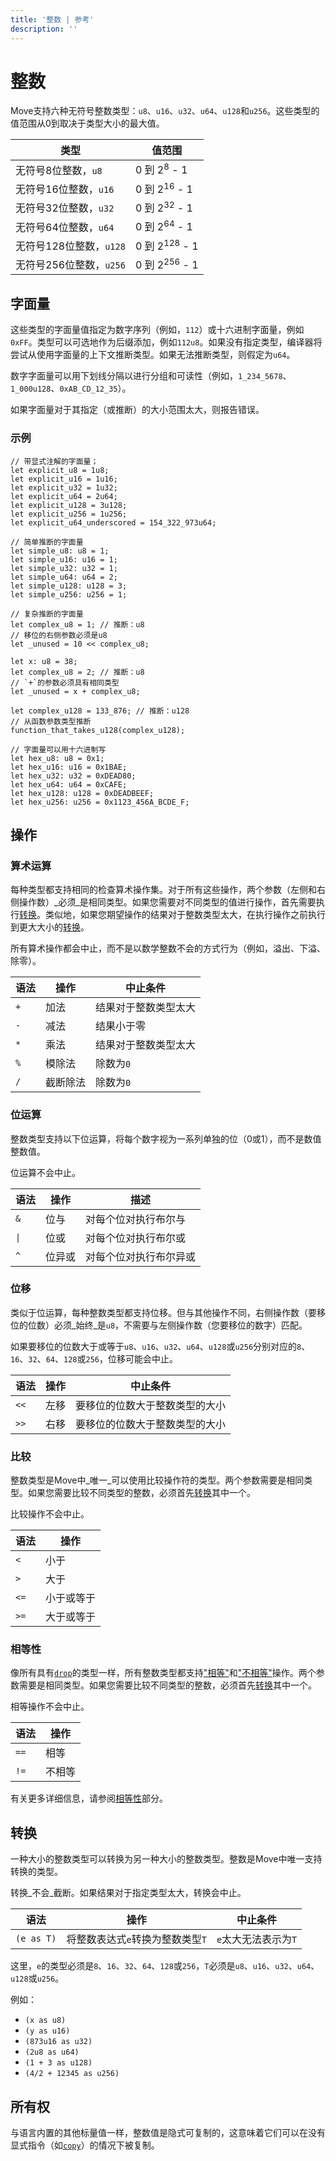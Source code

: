 ```yaml
---
title: '整数 | 参考'
description: ''
---
```


# 整数

Move支持六种无符号整数类型：`u8`、`u16`、`u32`、`u64`、`u128`和`u256`。这些类型的值范围从0到取决于类型大小的最大值。

| 类型                             | 值范围              |
| -------------------------------- | ------------------------ |
| 无符号8位整数，`u8`     | 0 到 2<sup>8</sup> - 1   |
| 无符号16位整数，`u16`   | 0 到 2<sup>16</sup> - 1  |
| 无符号32位整数，`u32`   | 0 到 2<sup>32</sup> - 1  |
| 无符号64位整数，`u64`   | 0 到 2<sup>64</sup> - 1  |
| 无符号128位整数，`u128` | 0 到 2<sup>128</sup> - 1 |
| 无符号256位整数，`u256` | 0 到 2<sup>256</sup> - 1 |

## 字面量

这些类型的字面量值指定为数字序列（例如，`112`）或十六进制字面量，例如`0xFF`。类型可以可选地作为后缀添加，例如`112u8`。如果没有指定类型，编译器将尝试从使用字面量的上下文推断类型。如果无法推断类型，则假定为`u64`。

数字字面量可以用下划线分隔以进行分组和可读性（例如，`1_234_5678`、`1_000u128`、`0xAB_CD_12_35`）。

如果字面量对于其指定（或推断）的大小范围太大，则报告错误。

### 示例

```move
// 带显式注解的字面量；
let explicit_u8 = 1u8;
let explicit_u16 = 1u16;
let explicit_u32 = 1u32;
let explicit_u64 = 2u64;
let explicit_u128 = 3u128;
let explicit_u256 = 1u256;
let explicit_u64_underscored = 154_322_973u64;

// 简单推断的字面量
let simple_u8: u8 = 1;
let simple_u16: u16 = 1;
let simple_u32: u32 = 1;
let simple_u64: u64 = 2;
let simple_u128: u128 = 3;
let simple_u256: u256 = 1;

// 复杂推断的字面量
let complex_u8 = 1; // 推断：u8
// 移位的右侧参数必须是u8
let _unused = 10 << complex_u8;

let x: u8 = 38;
let complex_u8 = 2; // 推断：u8
// `+`的参数必须具有相同类型
let _unused = x + complex_u8;

let complex_u128 = 133_876; // 推断：u128
// 从函数参数类型推断
function_that_takes_u128(complex_u128);

// 字面量可以用十六进制写
let hex_u8: u8 = 0x1;
let hex_u16: u16 = 0x1BAE;
let hex_u32: u32 = 0xDEAD80;
let hex_u64: u64 = 0xCAFE;
let hex_u128: u128 = 0xDEADBEEF;
let hex_u256: u256 = 0x1123_456A_BCDE_F;
```

## 操作

### 算术运算

每种类型都支持相同的检查算术操作集。对于所有这些操作，两个参数（左侧和右侧操作数）_必须_是相同类型。如果您需要对不同类型的值进行操作，首先需要执行[转换](#casting)。类似地，如果您期望操作的结果对于整数类型太大，在执行操作之前执行到更大大小的[转换](#casting)。

所有算术操作都会中止，而不是以数学整数不会的方式行为（例如，溢出、下溢、除零）。

| 语法 | 操作           | 中止条件                                |
| ------ | ------------------- | ---------------------------------------- |
| `+`    | 加法            | 结果对于整数类型太大 |
| `-`    | 减法         | 结果小于零                 |
| `*`    | 乘法      | 结果对于整数类型太大 |
| `%`    | 模除法    | 除数为`0`                       |
| `/`    | 截断除法 | 除数为`0`                       |

### 位运算

整数类型支持以下位运算，将每个数字视为一系列单独的位（0或1），而不是数值整数值。

位运算不会中止。

| 语法              | 操作   | 描述                                           |
| ------------------- | ----------- | ----------------------------------------------------- |
| `&`                 | 位与 | 对每个位对执行布尔与          |
| <code>&#124;</code> | 位或  | 对每个位对执行布尔或           |
| `^`                 | 位异或 | 对每个位对执行布尔异或 |

### 位移

类似于位运算，每种整数类型都支持位移。但与其他操作不同，右侧操作数（要移位的位数）必须_始终_是`u8`，不需要与左侧操作数（您要移位的数字）匹配。

如果要移位的位数大于或等于`u8`、`u16`、`u32`、`u64`、`u128`或`u256`分别对应的`8`、`16`、`32`、`64`、`128`或`256`，位移可能会中止。

| 语法 | 操作   | 中止条件                                                               |
| ------ | ----------- | ----------------------------------------------------------------------- |
| `<<`   | 左移  | 要移位的位数大于整数类型的大小 |
| `>>`   | 右移 | 要移位的位数大于整数类型的大小 |

### 比较

整数类型是Move中_唯一_可以使用比较操作符的类型。两个参数需要是相同类型。如果您需要比较不同类型的整数，必须首先[转换](#casting)其中一个。

比较操作不会中止。

| 语法 | 操作                |
| ------ | ------------------------ |
| `<`    | 小于                |
| `>`    | 大于             |
| `<=`   | 小于或等于    |
| `>=`   | 大于或等于 |

### 相等性

像所有具有[`drop`](./../abilities_zh)的类型一样，所有整数类型都支持["相等"](./../equality_zh)和["不相等"](./../equality_zh)操作。两个参数需要是相同类型。如果您需要比较不同类型的整数，必须首先[转换](#casting)其中一个。

相等操作不会中止。

| 语法 | 操作 |
| ------ | --------- |
| `==`   | 相等     |
| `!=`   | 不相等 |

有关更多详细信息，请参阅[相等性](./../equality_zh)部分。

## 转换

一种大小的整数类型可以转换为另一种大小的整数类型。整数是Move中唯一支持转换的类型。

转换_不会_截断。如果结果对于指定类型太大，转换会中止。

| 语法     | 操作                                            | 中止条件                              |
| ---------- | ---------------------------------------------------- | -------------------------------------- |
| `(e as T)` | 将整数表达式`e`转换为整数类型`T` | `e`太大无法表示为`T` |

这里，`e`的类型必须是`8`、`16`、`32`、`64`、`128`或`256`，`T`必须是`u8`、`u16`、`u32`、`u64`、`u128`或`u256`。

例如：

- `(x as u8)`
- `(y as u16)`
- `(873u16 as u32)`
- `(2u8 as u64)`
- `(1 + 3 as u128)`
- `(4/2 + 12345 as u256)`

## 所有权

与语言内置的其他标量值一样，整数值是隐式可复制的，这意味着它们可以在没有显式指令（如[`copy`](./../variables_zh#move-and-copy)）的情况下被复制。